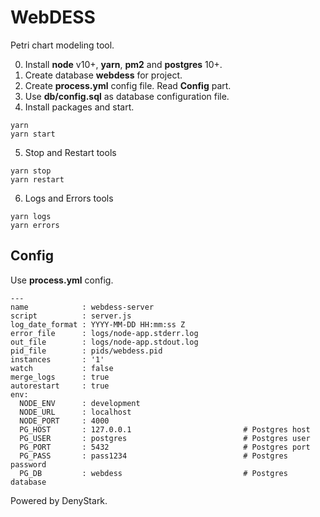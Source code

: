 # WebDESS

Petri chart modeling tool.

0. Install **node** v10+, **yarn**, **pm2** and **postgres** 10+.
1. Create database **webdess** for project.
2. Create **process.yml** config file. Read **Config** part.
3. Use **db/config.sql** as database configuration file.
4. Install packages and start.
```
yarn
yarn start
```
5. Stop and Restart tools
```
yarn stop
yarn restart
```
6. Logs and Errors tools
```
yarn logs
yarn errors
```

## Config

Use **process.yml** config.

```
---
name            : webdess-server
script          : server.js
log_date_format : YYYY-MM-DD HH:mm:ss Z
error_file      : logs/node-app.stderr.log
out_file        : logs/node-app.stdout.log
pid_file        : pids/webdess.pid
instances       : '1'
watch           : false
merge_logs      : true
autorestart     : true
env:
  NODE_ENV      : development
  NODE_URL      : localhost
  NODE_PORT     : 4000
  PG_HOST       : 127.0.0.1                         # Postgres host
  PG_USER       : postgres                          # Postgres user
  PG_PORT       : 5432                              # Postgres port
  PG_PASS       : pass1234                          # Postgres password
  PG_DB         : webdess                           # Postgres database
```

Powered by DenyStark.
